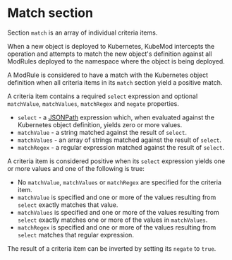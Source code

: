 # Match section

Section `match` is an array of individual criteria items.

When a new object is deployed to Kubernetes, KubeMod intercepts the operation and attempts to match the new object's definition against all ModRules deployed to the namespace where the object is being deployed.

A ModRule is considered to have a match with the Kubernetes object definition when all criteria items in its `match` section yield a positive match.

A criteria item contains a required `select` expression and optional `matchValue`, `matchValues`, `matchRegex` and `negate` properties.

* `select` - a [JSONPath](https://goessner.net/articles/JsonPath/) expression which, when evaluated against the Kubernetes object definition, yields zero or more values.
* `matchValue` - a string matched against the result of `select`.
* `matchValues` - an array of strings matched against the result of `select`.
* `matchRegex` - a regular expression matched against the result of `select`.

A criteria item is considered positive when its `select` expression yields one or more values and one of the following is true:
 
* No `matchValue`, `matchValues` or `matchRegex` are specified for the criteria item.
* `matchValue` is specified and one or more of the values resulting from `select` exactly matches that value.
* `matchValues` is specified and one or more of the values resulting from `select` exactly matches one or more of the values in `matchValues`.
* `matchRegex` is specified and one or more of the values resulting from `select` matches that regular expression.
 
The result of a criteria item can be inverted by setting its `negate` to `true`.
